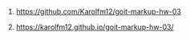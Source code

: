 1. https://github.com/Karolfm12/goit-markup-hw-03

2. https://karolfm12.github.io/goit-markup-hw-03/
